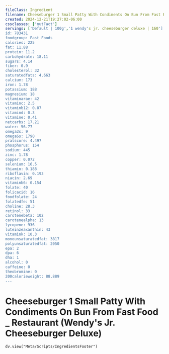 ```yaml
---
fileClass: Ingredient
filename: Cheeseburger 1 Small Patty With Condiments On Bun From Fast Food _ Restaurant (Wendy's Jr. Cheeseburger Deluxe)
created: 2024-12-21T19:27:02-06:00
cssclasses: ['nutFact']
servings: ['Default | 100g','1 wendy's jr. cheeseburger deluxe | 160']
id: 783431
foodgroup: Fast Foods
calories: 225
fat: 11.88
protein: 11.2
carbohydrate: 18.11
sugars: 4.14
fiber: 0.9
cholesterol: 32
saturatedfats: 4.663
calcium: 173
iron: 1.78
potassium: 188
magnesium: 18
vitaminarae: 42
vitaminc: 2.5
vitaminb12: 0.87
vitamind: 0.3
vitamine: 0.41
netcarbs: 17.21
water: 56.77
omega3s: 9
omega6s: 1790
pralscore: 4.497
phosphorus: 154
sodium: 445
zinc: 1.78
copper: 0.072
selenium: 16.5
thiamin: 0.188
riboflavin: 0.193
niacin: 2.69
vitaminb6: 0.154
folate: 40
folicacid: 16
foodfolate: 24
folatedfe: 51
choline: 28.3
retinol: 33
carotenebeta: 102
carotenealpha: 13
lycopene: 936
luteinzeaxanthin: 43
vitamink: 10.3
monounsaturatedfat: 3817
polyunsaturatedfat: 2050
epa: 2
dpa: 6
dha: 1
alcohol: 0
caffeine: 0
theobromine: 0
200calorieweight: 88.889
---
```


# Cheeseburger 1 Small Patty With Condiments On Bun From Fast Food _ Restaurant (Wendy's Jr. Cheeseburger Deluxe)

```dataviewjs
dv.view("Meta/Scripts/IngredientsFooter")
```